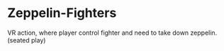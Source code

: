 # Zeppelin-Fighters
VR action, where player control fighter and need to take down zeppelin. (seated play)
